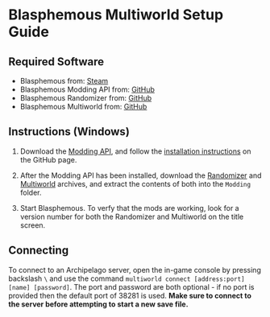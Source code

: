 # Blasphemous Multiworld Setup Guide

## Required Software

- Blasphemous from: [Steam](https://store.steampowered.com/app/774361/Blasphemous/)
- Blasphemous Modding API from: [GitHub](https://github.com/BrandenEK/Blasphemous-Modding-API)
- Blasphemous Randomizer from: [GitHub](https://github.com/BrandenEK/Blasphemous-Randomizer)
- Blasphemous Multiworld from: [GitHub](https://github.com/BrandenEK/Blasphemous-Multiworld)

## Instructions (Windows)

1. Download the [Modding API](https://github.com/BrandenEK/Blasphemous-Modding-API/releases), and follow the [installation instructions](https://github.com/BrandenEK/Blasphemous-Modding-API#installation) on the GitHub page.

2. After the Modding API has been installed, download the [Randomizer](https://github.com/BrandenEK/Blasphemous-Randomizer/releases) and [Multiworld](https://github.com/BrandenEK/Blasphemous-Multiworld/releases) archives, and extract the contents of both into the `Modding` folder.

3. Start Blasphemous. To verfy that the mods are working, look for a version number for both the Randomizer and Multiworld on the title screen.

## Connecting

To connect to an Archipelago server, open the in-game console by pressing backslash `\` and use the command `multiworld connect [address:port] [name] [password]`. The port and password are both optional - if no port is provided then the default port of 38281 is used.
**Make sure to connect to the server before attempting to start a new save file.**